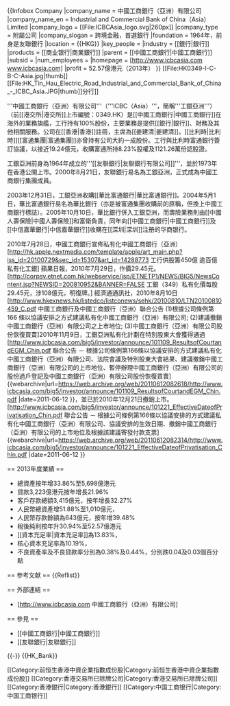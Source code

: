 {{Infobox Company
|company_name   = 中國工商銀行（亞洲）有限公司 
|company_name_en   = Industrial and Commercial Bank of China（Asia）Limited
|company_logo   = [[File:ICBCAsia_logo.svg|260px]]
|company_type   = 附屬公司
|company_slogan = 跨境金融，首選銀行
|foundation     = 1964年，前身是友聯銀行
|location       = {{HKG}}
|key_people     = 
|industry       = [[銀行|銀行]]
|products       = [[商业银行|商業銀行]]
|parent         = [[中國工商銀行|中國工商銀行]]
|subsid         = 
|num_employees  = 
|homepage       = [http://www.icbcasia.com www.icbcasia.com]
|profit         = 52.57億港元（2013年）
}}
[[File:HK0349-I-C-B-C-Asia.jpg|thumb]] 
[[File:HK_Tin_Hau_Electric_Road_Industrial_and_Commercial_Bank_of_China_-_ICBC_Asia.JPG|thumb]]分行]]

'''中國工商銀行（亞洲）有限公司'''（'''ICBC（Asia）'''，簡稱'''工銀亞洲'''）（前[[港交所|港交所]]上市編號：0349.HK）是[[中國工商銀行|中國工商銀行]]在海外的業務旗艦，工行持有100%股份，主要業務是提供[[銀行|銀行]]、財務及其他相關服務。公司在[[香港|香港]]註冊，主席為[[姜建清|姜建清]]。[[比利時|比利時]][[富通集團|富通集團]]亦曾持有公司大約一成股份。工行與比利時富通銀行簽訂協議，以接近19.24億元，收購富通所持8.23%股權及1121.26萬份認股證。

工銀亞洲前身為1964年成立的'''[[友聯銀行|友聯銀行有限公司]]'''，並於1973年在香港公開上市。2000年8月21日，友聯銀行易名為工銀亞洲，正式成為中國工商銀行集團成員。

2003年12月31日，工銀亞洲收購[[華比富通銀行|華比富通銀行]]。2004年5月1日，華比富通銀行易名為華比銀行（亦是被富通集團收購前的原稱，但換上中國工商銀行標誌）。2005年10月10日，華比銀行併入工銀亞洲，而壽險業務則由[[中國人壽保險|中國人壽保險]]和富衛負責，同年向[[中國工商銀行|中國工商銀行]]及[[中信嘉華銀行|中信嘉華銀行]]收購在[[深圳|深圳]]注册的华商银行。

2010年7月28日，中國工商銀行宣佈私有化中國工商銀行（亞洲）<ref>[http://hk.apple.nextmedia.com/template/apple/art_main.php?iss_id=20100729&sec_id=15307&art_id=14288773 工行供股籌450億 逾百億私有化工銀] 蘋果日報，2010年7月29日</ref>，作價29.45元。<ref>[http://corpsv.etnet.com.hk/webservice/jsp/ETNETP1/NEWS/BIG5/NewsContent.jsp?NEWSID=200810952&BANNER=FALSE 工銀（349）私有化價每股29.45元，涉108億元，明復牌。] 經濟通通訊社，2010年8月10日</ref><ref>[http://www.hkexnews.hk/listedco/listconews/sehk/20100810/LTN20100810459_C.pdf 中國工商銀行及中國工商銀行（亞洲）聯合公告 (1)根據公司條例第166 條以協議安排之方式建議私有化中國工商銀行（亞洲）有限公司; (2)建議撤銷中國工商銀行（亞洲）有限公司之上市地位; (3)中國工商銀行（亞洲）有限公司股份恢復買賣]</ref>2010年11月9日，工銀亞洲私有化計劃在特別股東大會獲得通過<ref>[http://www.icbcasia.com/big5/investor/announce/101109_ResultsofCourtandEGM_Chin.pdf 聯合公告 － 根據公司條例第166條以協議安排的方式建議私有化中國工商銀行（亞洲）有限公司、法院會議及特別股東大會結果、建議撤銷中國工商銀行（亞洲）有限公司的上市地位、暫停辦理中國工商銀行（亞洲）有限公司的股份過戶登記及中國工商銀行（亞洲）有限公司股份恢復買賣] {{webarchive|url=https://web.archive.org/web/20110612082618/http://www.icbcasia.com/big5/investor/announce/101109_ResultsofCourtandEGM_Chin.pdf |date=2011-06-12 }}</ref>，並已於2010年12月21日撤銷上市。<ref>[http://www.icbcasia.com/big5/investor/announce/101221_EffectiveDateofPrivatisation_Chin.pdf 聯合公告 － 根據公司條例第166條以協議安排的方式建議私有化中國工商銀行（亞洲）有限公司、協議安排的生效日期、撤銷中國工商銀行（亞洲）有限公司的上市地位及根據該建議寄發付款支票] {{webarchive|url=https://web.archive.org/web/20110612082314/http://www.icbcasia.com/big5/investor/announce/101221_EffectiveDateofPrivatisation_Chin.pdf |date=2011-06-12 }}</ref>

== 2013年度業績 ==
* 總資產按年增33.86%至5,698億港元
* 貸款3,223億港元按年增長21.96%
* 客戶存款總額3,415億元，按年增長32.27%
* 人民幣總資產增51.88%至1,010億元，
* 人民幣存款餘額為643億元，按年增39.48%
* 稅後純利按年升30.94%至52.57億港元
* [[資本充足率|資本充足率]]為13.83%，
* 核心資本充足率為10.19%，
* 不良資產率及不良貸款率分別為0.38%及0.44%，分別跌0.04及0.03個百分點

== 参考文献 ==
{{Reflist}}

== 外部連結 ==
* [http://www.icbcasia.com 中國工商銀行（亞洲）有限公司]

== 參見 ==
* [[中國工商銀行|中國工商銀行]]
* [[友聯銀行|友聯銀行]]

{{-}}
{{HK_Bank}}

[[Category:前恒生香港中資企業指數成份股|Category:前恒生香港中資企業指數成份股]]<!--1993年1月（時稱友聯銀行）至2001年10月-->
[[Category:香港交易所已除牌公司|Category:香港交易所已除牌公司]]
[[Category:香港銀行|Category:香港銀行]]
[[Category:中国工商银行|Category:中国工商银行]]